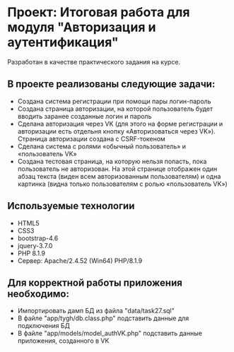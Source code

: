 # Проект: Итоговая работа для модуля "Авторизация и аутентификация"

Разработан в качестве практического задания на курсе.

## В проекте реализованы следующие задачи: 

* Создана система регистрации при помощи пары логин-пароль
* Создана страница авторизации, на которой пользователь будет вводить заранее созданные логин и пароль
* Сделана авторизация через VK (для этого на форме регистрации и авторизации есть отдельня кнопку «Авторизоваться через VK»). Страница авторизации создана с CSRF-токеном
* Сделана система с ролями «обычный пользователь» и «пользователь VK»
* Создана тестовая страница, на которую нельзя попасть, пока пользователь не авторизован. На этой странице отображен один абзац текста (виден всем авторизованным пользователям) и одна картинка (видна только пользователям с ролью  «пользователь VK»)

## Используемые технологии

* HTML5
* CSS3 
* bootstrap-4.6
* jquery-3.7.0
* PHP 8.1.9
* Сервер: Apache/2.4.52 (Win64) PHP/8.1.9

## Для корректной работы приложения необходимо:

* Импортировать дамп БД из файла "data/task27.sql"
* В файле "app/tygh/db.class.php" подставить данные для подключения БД
* В файле "app/models/model_authVK.php" подставить данные приложения, созданного в VK